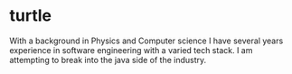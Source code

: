 # turtle
With a background in Physics and Computer science I have several years experience in software engineering with a varied tech stack. I am attempting to break into the java side of the industry.
